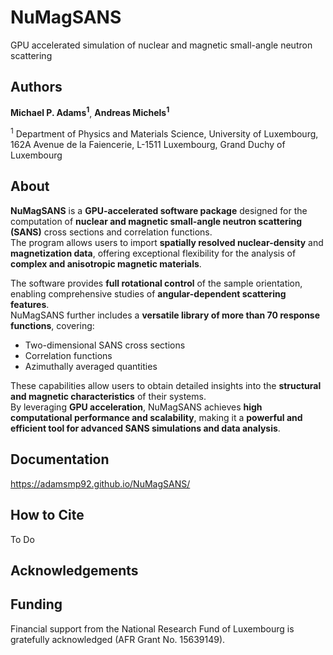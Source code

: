 # NuMagSANS
GPU accelerated simulation of nuclear and magnetic small-angle neutron scattering


## Authors
**Michael P. Adams<sup>1</sup>**, **Andreas Michels<sup>1</sup>**

<sup>1</sup> Department of Physics and Materials Science, University of Luxembourg, 162A Avenue de la Faiencerie, L-1511 Luxembourg, Grand Duchy of Luxembourg

## About

**NuMagSANS** is a **GPU-accelerated software package** designed for the computation of **nuclear and magnetic small-angle neutron scattering (SANS)** cross sections and correlation functions.  
The program allows users to import **spatially resolved nuclear-density** and **magnetization data**, offering exceptional flexibility for the analysis of **complex and anisotropic magnetic materials**.

The software provides **full rotational control** of the sample orientation, enabling comprehensive studies of **angular-dependent scattering features**.  
NuMagSANS further includes a **versatile library of more than 70 response functions**, covering:

- Two-dimensional SANS cross sections  
- Correlation functions  
- Azimuthally averaged quantities  

These capabilities allow users to obtain detailed insights into the **structural and magnetic characteristics** of their systems.  
By leveraging **GPU acceleration**, NuMagSANS achieves **high computational performance and scalability**, making it a **powerful and efficient tool for advanced SANS simulations and data analysis**.


## Documentation
https://adamsmp92.github.io/NuMagSANS/

## How to Cite
To Do

## Acknowledgements

## Funding
Financial support from the National Research Fund of Luxembourg is gratefully acknowledged (AFR Grant No. 15639149).
